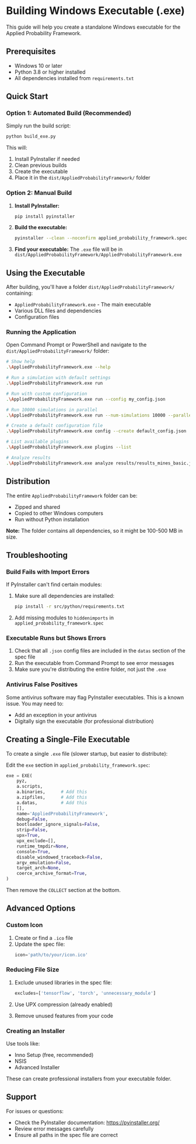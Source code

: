# Building Windows Executable (.exe)

This guide will help you create a standalone Windows executable for the Applied Probability Framework.

## Prerequisites

- Windows 10 or later
- Python 3.8 or higher installed
- All dependencies installed from `requirements.txt`

## Quick Start

### Option 1: Automated Build (Recommended)

Simply run the build script:

```bash
python build_exe.py
```

This will:
1. Install PyInstaller if needed
2. Clean previous builds
3. Create the executable
4. Place it in the `dist/AppliedProbabilityFramework/` folder

### Option 2: Manual Build

1. **Install PyInstaller:**
   ```bash
   pip install pyinstaller
   ```

2. **Build the executable:**
   ```bash
   pyinstaller --clean --noconfirm applied_probability_framework.spec
   ```

3. **Find your executable:**
   The `.exe` file will be in `dist/AppliedProbabilityFramework/AppliedProbabilityFramework.exe`

## Using the Executable

After building, you'll have a folder `dist/AppliedProbabilityFramework/` containing:
- `AppliedProbabilityFramework.exe` - The main executable
- Various DLL files and dependencies
- Configuration files

### Running the Application

Open Command Prompt or PowerShell and navigate to the `dist/AppliedProbabilityFramework/` folder:

```bash
# Show help
.\AppliedProbabilityFramework.exe --help

# Run a simulation with default settings
.\AppliedProbabilityFramework.exe run

# Run with custom configuration
.\AppliedProbabilityFramework.exe run --config my_config.json

# Run 10000 simulations in parallel
.\AppliedProbabilityFramework.exe run --num-simulations 10000 --parallel --jobs 8

# Create a default configuration file
.\AppliedProbabilityFramework.exe config --create default_config.json

# List available plugins
.\AppliedProbabilityFramework.exe plugins --list

# Analyze results
.\AppliedProbabilityFramework.exe analyze results/results_mines_basic.json
```

## Distribution

The entire `AppliedProbabilityFramework` folder can be:
- Zipped and shared
- Copied to other Windows computers
- Run without Python installation

**Note:** The folder contains all dependencies, so it might be 100-500 MB in size.

## Troubleshooting

### Build Fails with Import Errors

If PyInstaller can't find certain modules:

1. Make sure all dependencies are installed:
   ```bash
   pip install -r src/python/requirements.txt
   ```

2. Add missing modules to `hiddenimports` in `applied_probability_framework.spec`

### Executable Runs but Shows Errors

1. Check that all `.json` config files are included in the `datas` section of the spec file
2. Run the executable from Command Prompt to see error messages
3. Make sure you're distributing the entire folder, not just the `.exe`

### Antivirus False Positives

Some antivirus software may flag PyInstaller executables. This is a known issue. You may need to:
- Add an exception in your antivirus
- Digitally sign the executable (for professional distribution)

## Creating a Single-File Executable

To create a single `.exe` file (slower startup, but easier to distribute):

Edit the `exe` section in `applied_probability_framework.spec`:

```python
exe = EXE(
    pyz,
    a.scripts,
    a.binaries,      # Add this
    a.zipfiles,      # Add this
    a.datas,         # Add this
    [],
    name='AppliedProbabilityFramework',
    debug=False,
    bootloader_ignore_signals=False,
    strip=False,
    upx=True,
    upx_exclude=[],
    runtime_tmpdir=None,
    console=True,
    disable_windowed_traceback=False,
    argv_emulation=False,
    target_arch=None,
    coerce_archive_format=True,
)
```

Then remove the `COLLECT` section at the bottom.

## Advanced Options

### Custom Icon

1. Create or find a `.ico` file
2. Update the spec file:
   ```python
   icon='path/to/your/icon.ico'
   ```

### Reducing File Size

1. Exclude unused libraries in the spec file:
   ```python
   excludes=['tensorflow', 'torch', 'unnecessary_module']
   ```

2. Use UPX compression (already enabled)

3. Remove unused features from your code

### Creating an Installer

Use tools like:
- Inno Setup (free, recommended)
- NSIS
- Advanced Installer

These can create professional installers from your executable folder.

## Support

For issues or questions:
- Check the PyInstaller documentation: https://pyinstaller.org/
- Review error messages carefully
- Ensure all paths in the spec file are correct

